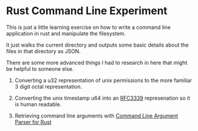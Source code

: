 # Rust Command Line Experiment

This is just a little learning exercise on how to write a command line application in rust and manipulate the
filesystem.

It just walks the current directory and outputs some basic details about the files in that directory as JSON.

There are some more advanced things I had to research in here that might be helpful to someone else.

1. Converting a u32 representation of unix permissions to the more familiar 3 digit octal representation.

2. Converting the unix timestamp u64 into an [RFC3339](https://datatracker.ietf.org/doc/html/rfc3339) represenation so
   it is human readable.

3. Retrieving command line arguments with [Command Line Argument Parser for Rust](https://github.com/clap-rs/clap)